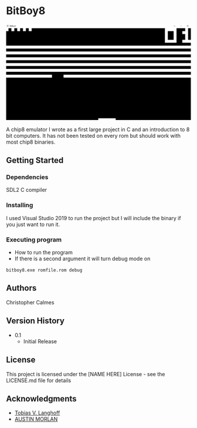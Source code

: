 # BitBoy8

![Alt text](screenshot.JPG?raw=true "Title")


A chip8 emulator I wrote as a first large project in C and an introduction to 8 bit computers. It has not been tested on every rom but should work with most chip8 binaries. 

## Getting Started

### Dependencies

SDL2
C compiler

### Installing

I used Visual Studio 2019 to run the project but I will include the binary if you just want to run it. 

### Executing program

* How to run the program
* If there is a second argument it will turn debug mode on
```
bitboy8.exe romfile.rom debug
```


## Authors

Christopher Calmes 

## Version History
* 0.1
    * Initial Release

## License

This project is licensed under the [NAME HERE] License - see the LICENSE.md file for details

## Acknowledgments
* [Tobias V. Langhoff](https://tobiasvl.github.io/blog/write-a-chip-8-emulator/)
* [AUSTIN MORLAN](https://austinmorlan.com/posts/chip8_emulator/)
